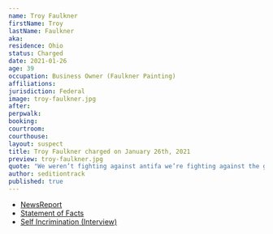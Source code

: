 ```yaml
---
name: Troy Faulkner
firstName: Troy
lastName: Faulkner
aka:
residence: Ohio
status: Charged
date: 2021-01-26
age: 39
occupation: Business Owner (Faulkner Painting)
affiliations:
jurisdiction: Federal
image: troy-faulkner.jpg
after:
perpwalk:
booking:
courtroom:
courthouse:
layout: suspect
title: Troy Faulkner charged on January 26th, 2021
preview: troy-faulkner.jpg
quote: "We weren’t fighting against antifa we’re fighting against the government"
author: seditiontrack
published: true
---
```


- [NewsReport](https://lawandcrime.com/u-s-capitol-siege/genius-wore-jacket-with-his-companys-name-and-phone-number-on-it-while-storming-the-capitol/)
- [Statement of Facts](https://extremism.gwu.edu/sites/g/files/zaxdzs2191/f/Troy%20Elbert%20Faulkner%20Statement%20of%20Facts.pdf)
- [Self Incrimination (Interview)](https://patch.com/ohio/columbus/s/hdvoa/ohio-man-joins-raid-u-s-capitol-i-shouldn-t-have-kicked-window)